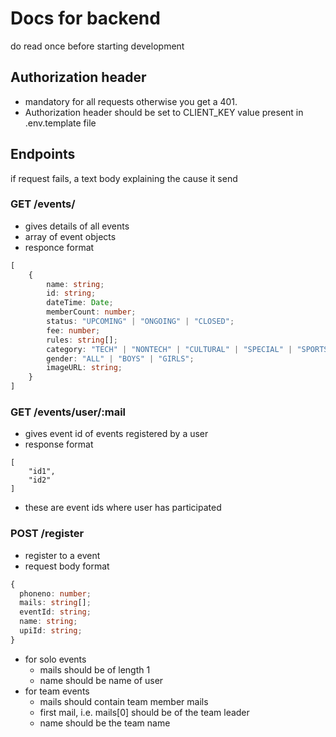 # Docs for backend

do read once before starting development

## Authorization header

-   mandatory for all requests otherwise you get a 401.
-   Authorization header should be set to CLIENT_KEY value present in .env.template file

## Endpoints

if request fails, a text body explaining the cause it send

### GET /events/

-   gives details of all events
-   array of event objects
-   responce format

```ts
[
    {
        name: string;
        id: string;
        dateTime: Date;
        memberCount: number;
        status: "UPCOMING" | "ONGOING" | "CLOSED";
        fee: number;
        rules: string[];
        category: "TECH" | "NONTECH" | "CULTURAL" | "SPECIAL" | "SPORTS";
        gender: "ALL" | "BOYS" | "GIRLS";
        imageURL: string;
    }
]
```

### GET /events/user/:mail

-   gives event id of events registered by a user
-   response format

```
[
    "id1",
    "id2"
]
```

-   these are event ids where user has participated

### POST /register

-   register to a event
-   request body format 

```ts
{
  phoneno: number;
  mails: string[];
  eventId: string;
  name: string;
  upiId: string;
}
```

-   for solo events
    -   mails should be of length 1
    -   name should be name of user
-   for team events
    -   mails should contain team member mails
    -   first mail, i.e. mails[0] should be of the team leader
    -   name should be the team name
